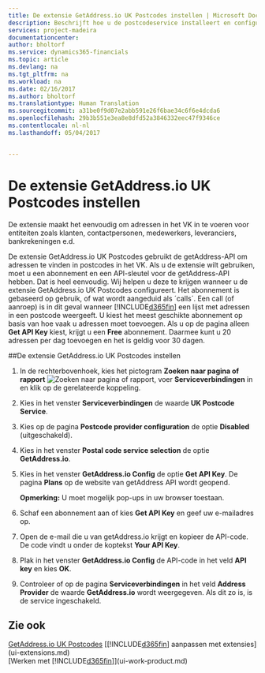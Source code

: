 ```yaml
---
title: De extensie GetAddress.io UK Postcodes instellen | Microsoft Docs
description: Beschrijft hoe u de postcodeservice installeert en configureert waarmee u adressen in het VK kunt importeren.
services: project-madeira
documentationcenter: 
author: bholtorf
ms.service: dynamics365-financials
ms.topic: article
ms.devlang: na
ms.tgt_pltfrm: na
ms.workload: na
ms.date: 02/16/2017
ms.author: bholtorf
ms.translationtype: Human Translation
ms.sourcegitcommit: a31be0f9d07e2abb591e26f6bae34c6f6e4dcda6
ms.openlocfilehash: 29b3b551e3ea8e8dfd52a3846332eec47f9346ce
ms.contentlocale: nl-nl
ms.lasthandoff: 05/04/2017


---
```

# <a name="set-up-the-getaddressio-uk-postcodes-extension"></a>De extensie GetAddress.io UK Postcodes instellen
De extensie maakt het eenvoudig om adressen in het VK in te voeren voor entiteiten zoals klanten, contactpersonen, medewerkers, leveranciers, bankrekeningen e.d. 

De extensie GetAddress.io UK Postcodes gebruikt de getAddress-API om adressen te vinden in postcodes in het VK. Als u de extensie wilt gebruiken, moet u een abonnement en een API-sleutel voor de getAddress-API hebben. Dat is heel eenvoudig. Wij helpen u deze te krijgen wanneer u de extensie GetAddress.io UK Postcodes configureert. Het abonnement is gebaseerd op gebruik, of wat wordt aangeduid als ´calls´. Een call (of aanroep) is in dit geval wanneer [!INCLUDE[d365fin](includes/d365fin_md.md)] een lijst met adressen in een postcode weergeeft. U kiest het meest geschikte abonnement op basis van hoe vaak u adressen moet toevoegen. Als u op de pagina alleen **Get API Key** kiest, krijgt u een **Free** abonnement. Daarmee kunt u 20 adressen per dag toevoegen en het is geldig voor 30 dagen. 

##<a name="to-set-up-the-getaddressio-uk-postcodes-extension"></a>De extensie GetAddress.io UK Postcodes instellen 
1. In de rechterbovenhoek, kies het pictogram **Zoeken naar pagina of rapport** ![Zoeken naar pagina of rapport](media/ui-search/search_small.png "Pictogram Zoeken naar pagina of rapport"), voer **Serviceverbindingen** in en klik op de gerelateerde koppeling.  
2. Kies in het venster **Serviceverbindingen** de waarde **UK Postcode Service**.
3. Kies op de pagina **Postcode provider configuration** de optie **Disabled** (uitgeschakeld).
4. Kies in het venster **Postal code service selection** de optie **GetAddress.io**.
5. Kies in het venster **GetAddress.io Config** de optie **Get API Key**. De pagina **Plans** op de website van getAddress API wordt geopend.  

    **Opmerking:** U moet mogelijk pop-ups in uw browser toestaan.
6. Schaf een abonnement aan of kies **Get API Key** en geef uw e-mailadres op.
7. Open de e-mail die u van getAddress.io krijgt en kopieer de API-code. De code vindt u onder de koptekst **Your API Key**.
8. Plak in het venster **GetAddress.io Config** de API-code in het veld **API key** en kies **OK**.
9. Controleer of op de pagina **Serviceverbindingen** in het veld **Address Provider** de waarde **GetAddress.io** wordt weergegeven. Als dit zo is, is de service ingeschakeld.

## <a name="see-also"></a>Zie ook
[GetAddress.io UK Postcodes](ui-extensions-getaddressio.md) [[!INCLUDE[d365fin](includes/d365fin_md.md)] aanpassen met extensies](ui-extensions.md)  
[Werken met [!INCLUDE[d365fin](includes/d365fin_md.md)]](ui-work-product.md)
